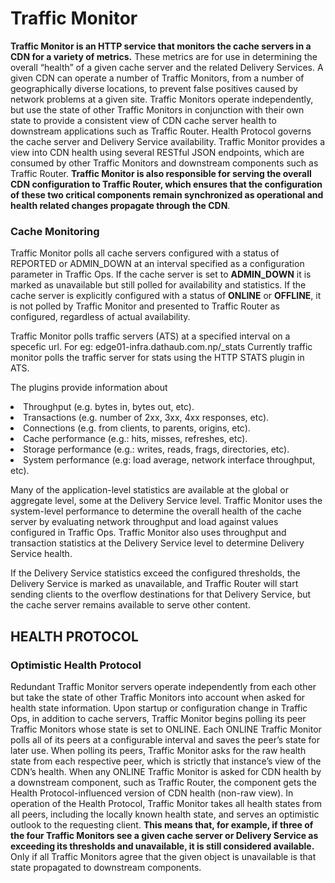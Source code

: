 # Traffic Monitor

**Traffic Monitor is an HTTP service that monitors the cache servers in a CDN for a variety of metrics.** These metrics are for use in determining the overall “health” of a given cache server and the related Delivery Services. A given CDN can operate a number of Traffic Monitors, from a number of geographically diverse locations, to prevent false positives caused by network problems at a given site. Traffic Monitors operate independently, but use the state of other Traffic Monitors in conjunction with their own state to provide a consistent view of CDN cache server health to downstream applications such as Traffic Router. Health Protocol governs the cache server and Delivery Service availability. Traffic Monitor provides a view into CDN health using several RESTful JSON endpoints, which are consumed by other Traffic Monitors and downstream components such as Traffic Router. **Traffic Monitor is also responsible for serving the overall CDN configuration to Traffic Router, which ensures that the configuration of these two critical components remain synchronized as operational and health related changes propagate through the CDN**.

### Cache Monitoring

Traffic Monitor polls all cache servers configured with a status of REPORTED or ADMIN_DOWN at an interval specified as a configuration parameter in Traffic Ops. 
If the cache server is set to **ADMIN_DOWN** it is marked as unavailable but still polled for availability and statistics. If the cache server is explicitly configured with a status of **ONLINE** or **OFFLINE**, it is not polled by Traffic Monitor and presented to Traffic Router as configured, regardless of actual availability. 

Traffic Monitor polls traffic servers (ATS) at a specified interval on a specefic url. 
For eg: edge01-infra.dathaub.com.np/_stats
Currently traffic monitor polls the traffic server for stats using the HTTP STATS plugin in ATS.

The plugins provide information about
<li>Throughput (e.g. bytes in, bytes out, etc).</li>

<li>Transactions (e.g. number of 2xx, 3xx, 4xx responses, etc).</li>

<li>Connections (e.g. from clients, to parents, origins, etc).</li>

<li>Cache performance (e.g.: hits, misses, refreshes, etc).</li>

<li>Storage performance (e.g.: writes, reads, frags, directories, etc).</li>

<li>System performance (e.g: load average, network interface throughput, etc).</li>
</ol>

Many of the application-level statistics are available at the global or aggregate level, some at the Delivery Service level. Traffic Monitor uses the system-level performance to determine the overall health of the cache server by evaluating network throughput and load against values configured in Traffic Ops. Traffic Monitor also uses throughput and transaction statistics at the Delivery Service level to determine Delivery Service health. 

 If the Delivery Service statistics exceed the configured thresholds, the Delivery Service is marked as unavailable, and Traffic Router will start sending clients to the overflow destinations for that Delivery Service, but the cache server remains available to serve other content.

## HEALTH PROTOCOL

### Optimistic Health Protocol
Redundant Traffic Monitor servers operate independently from each other but take the state of other Traffic Monitors into account when asked for health state information. 
Upon startup or configuration change in Traffic Ops, in addition to cache servers, Traffic Monitor begins polling its peer Traffic Monitors whose state is set to ONLINE. Each ONLINE Traffic Monitor polls all of its peers at a configurable interval and saves the peer’s state for later use. When polling its peers, Traffic Monitor asks for the raw health state from each respective peer, which is strictly that instance’s view of the CDN’s health. When any ONLINE Traffic Monitor is asked for CDN health by a downstream component, such as Traffic Router, the component gets the Health Protocol-influenced version of CDN health (non-raw view). 
In operation of the Health Protocol, Traffic Monitor takes all health states from all peers, including the locally known health state, and serves an optimistic outlook to the requesting client. **This means that, for example, if three of the four Traffic Monitors see a given cache server or Delivery Service as exceeding its thresholds and unavailable, it is still considered available.** Only if all Traffic Monitors agree that the given object is unavailable is that state propagated to downstream components. 